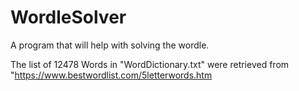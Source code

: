 # WordleSolver
A program that will help with solving the wordle.

The list of 12478 Words in "WordDictionary.txt" were retrieved from "https://www.bestwordlist.com/5letterwords.htm